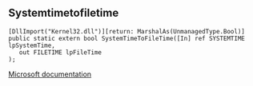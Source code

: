 ## Systemtimetofiletime

```
[DllImport("Kernel32.dll")][return: MarshalAs(UnmanagedType.Bool)]
public static extern bool SystemTimeToFileTime([In] ref SYSTEMTIME lpSystemTime,
   out FILETIME lpFileTime
);
```

[Microsoft documentation](TODO)
